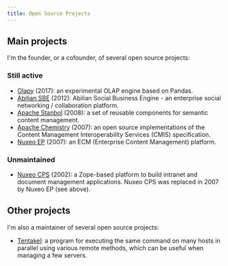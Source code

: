 ```yaml
---
title: Open Source Projects
---
```


## Main projects

I'm the founder, or a cofounder, of several open source projects:

### Still active

* [Olapy](https://github.com/abilian/olapy) (2017): an experimental OLAP engine based on Pandas.
* [Abilian SBE](https://github.com/abilian/abilian-sbe) (2012): Abilian Social
  Business Engine - an enterprise social networking / collaboration platform.
* [Apache Stanbol](http://stanbol.apache.org/) (2008): a set of reusable 
  components for semantic content management.
* [Apache Chemistry](http://chemistry.apache.org/) (2007): an open source
  implementations of the Content Management Interoperability Services (CMIS)
  specification.
* [Nuxeo EP](https://github.com/nuxeo/nuxeo) (2007): an ECM (Enterprise Content Management) platform.

### Unmaintained
 
* [Nuxeo CPS](https://fr.wikipedia.org/wiki/Nuxeo_(entreprise)#Nuxeo_CPS_(d%C3%A9veloppement_arr%C3%AAt%C3%A9)) (2002): a Zope-based platform to build
  intranet and document management applications. Nuxeo CPS was replaced in
  2007 by Nuxeo EP (see above).

## Other projects

I'm also a maintainer of several open source projects:

- [Tentakel](https://github.com/sfermigier/tentakel): a program for executing
  the same command on many hosts in parallel using various remote methods,
  which can be useful when managing a few servers.
